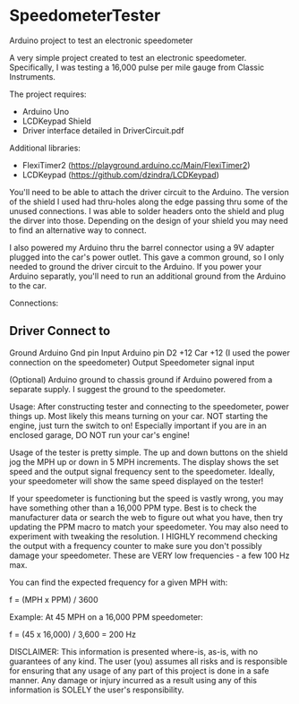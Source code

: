 # SpeedometerTester
Arduino project to test an electronic speedometer

A very simple project created to test an electronic speedometer. Specifically, I was testing a 16,000 pulse per mile gauge from Classic Instruments.

The project requires:
  - Arduino Uno
  - LCDKeypad Shield
  - Driver interface detailed in DriverCircuit.pdf
  
Additional libraries:
  - FlexiTimer2 (https://playground.arduino.cc/Main/FlexiTimer2)
  - LCDKeypad (https://github.com/dzindra/LCDKeypad)

You'll need to be able to attach the driver circuit to the Arduino. The version of the shield I used had thru-holes along the edge passing thru some of the unused connections. I was able to solder headers onto the shield and plug the dirver into those. Depending on the design of your shield you may need to find an alternative way to connect.

I also powered my Arduino thru the barrel connector using a 9V adapter plugged into the car's power outlet. This gave a common ground, so I only needed to ground the driver circuit to the Arduino. If you power your Arduino separatly, you'll need to run an additional ground from the Arduino to the car.

Connections:

Driver      Connect to
---------------------------
Ground      Arduino Gnd pin
Input       Arduino pin D2
+12         Car +12 (I used the power connection on the speedometer)
Output      Speedometer signal input

(Optional) Arduino ground to chassis ground if Arduino powered from a separate supply. I suggest the ground to the speedometer.

Usage:
After constructing tester and connecting to the speedometer, power things up. Most likely this means turning on your car. NOT starting the engine, just turn the switch to on! Especially important if you are in an enclosed garage, DO NOT run your car's engine!

Usage of the tester is pretty simple. The up and down buttons on the shield jog the MPH up or down in 5 MPH increments. The display shows the set speed and the output signal frequency sent to the speedometer. Ideally, your speedometer will show the same speed displayed on the tester!

If your speedometer is functioning but the speed is vastly wrong, you may have something other than a 16,000 PPM type. Best is to check the manufacturer data or search the web to figure out what you have, then try updating the PPM macro to match your speedometer. You may also need to experiment with tweaking the resolution. I HIGHLY recommend checking the output with a frequency counter to make sure you don't possibly damage your speedometer. These are VERY low frequencies - a few 100 Hz max.

You can find the expected frequency for a given MPH with:

f = (MPH x PPM) / 3600

Example:
At 45 MPH on a 16,000 PPM speedometer:

f = (45 x 16,000) / 3,600 = 200 Hz

DISCLAIMER:
This information is presented where-is, as-is, with no guarantees of any kind. The user (you) assumes all risks and is responsible for ensuring that any usage of any part of this project is done in a safe manner. Any damage or injury incurred as a result using any of this information is SOLELY the user's responsibility.
